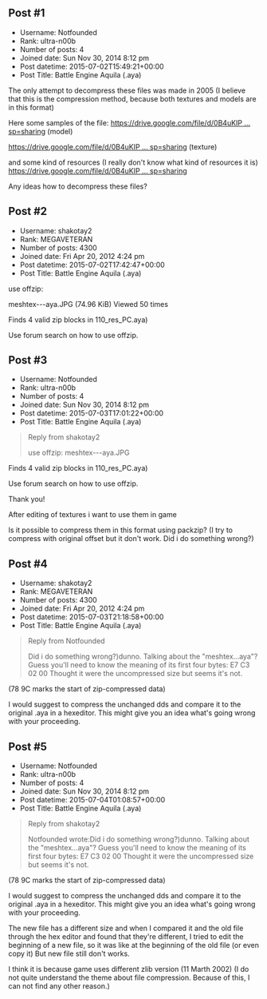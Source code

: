 ## Post #1
- Username: Notfounded
- Rank: ultra-n00b
- Number of posts: 4
- Joined date: Sun Nov 30, 2014 8:12 pm
- Post datetime: 2015-07-02T15:49:21+00:00
- Post Title: Battle Engine Aquila (.aya)

The only attempt to decompress these files was made in 2005 (I believe that this is the compression method, because both textures and models are in this format)

Here some samples of the file:
[https://drive.google.com/file/d/0B4uKIP ... sp=sharing](https://drive.google.com/file/d/0B4uKIPLNbQV6Rnh5Y2E3djBEVUU/view?usp=sharing) (model)

[https://drive.google.com/file/d/0B4uKIP ... sp=sharing](https://drive.google.com/file/d/0B4uKIPLNbQV6bXMyeHNJSTd0MGM/view?usp=sharing) (texture)

and some kind of resources (I really don't know what kind of resources it is)
[https://drive.google.com/file/d/0B4uKIP ... sp=sharing](https://drive.google.com/file/d/0B4uKIPLNbQV6YUVyY0NlWHFZcGc/view?usp=sharing)

Any ideas how to decompress these files?
## Post #2
- Username: shakotay2
- Rank: MEGAVETERAN
- Number of posts: 4300
- Joined date: Fri Apr 20, 2012 4:24 pm
- Post datetime: 2015-07-02T17:42:47+00:00
- Post Title: Battle Engine Aquila (.aya)

use offzip:



meshtex---aya.JPG (74.96 KiB) Viewed 50 times



Finds 4 valid zip blocks in 110_res_PC.aya) 

Use forum search on how to use offzip.
## Post #3
- Username: Notfounded
- Rank: ultra-n00b
- Number of posts: 4
- Joined date: Sun Nov 30, 2014 8:12 pm
- Post datetime: 2015-07-03T17:01:22+00:00
- Post Title: Battle Engine Aquila (.aya)

> Reply from shakotay2
>
> use offzip:
meshtex---aya.JPG

Finds 4 valid zip blocks in 110_res_PC.aya) 

Use forum search on how to use offzip.

Thank you!

After editing of textures i want to use them in game

Is it possible to compress them in this format using packzip? (I try to compress with original offset but it don't work. Did i do something wrong?)
## Post #4
- Username: shakotay2
- Rank: MEGAVETERAN
- Number of posts: 4300
- Joined date: Fri Apr 20, 2012 4:24 pm
- Post datetime: 2015-07-03T21:18:58+00:00
- Post Title: Battle Engine Aquila (.aya)

> Reply from Notfounded
>
> Did i do something wrong?)dunno.
Talking about the "meshtex...aya"?
Guess you'll need to know the meaning of its first four bytes: E7 C3 02 00
Thought it were the uncompressed size but seems it's not.

(78 9C marks the start of zip-compressed data)

I would suggest to compress the unchanged dds and compare it to the original .aya in a hexeditor.
This might give you an idea what's going wrong with your proceeding.
## Post #5
- Username: Notfounded
- Rank: ultra-n00b
- Number of posts: 4
- Joined date: Sun Nov 30, 2014 8:12 pm
- Post datetime: 2015-07-04T01:08:57+00:00
- Post Title: Battle Engine Aquila (.aya)

> Reply from shakotay2
>
> Notfounded wrote:Did i do something wrong?)dunno.
Talking about the "meshtex...aya"?
Guess you'll need to know the meaning of its first four bytes: E7 C3 02 00
Thought it were the uncompressed size but seems it's not.

(78 9C marks the start of zip-compressed data)

I would suggest to compress the unchanged dds and compare it to the original .aya in a hexeditor.
This might give you an idea what's going wrong with your proceeding.

The new file has a different size and when I compared it and the old file through the hex editor and found that they're different, I tried to edit the beginning of a new file, so it was like at the beginning of the old file (or even copy it)
But new file still don't works.

I think it is because game uses different zlib version (11 Marth 2002) (I do not quite understand the theme about file compression. Because of this, I can not find any other reason.)
